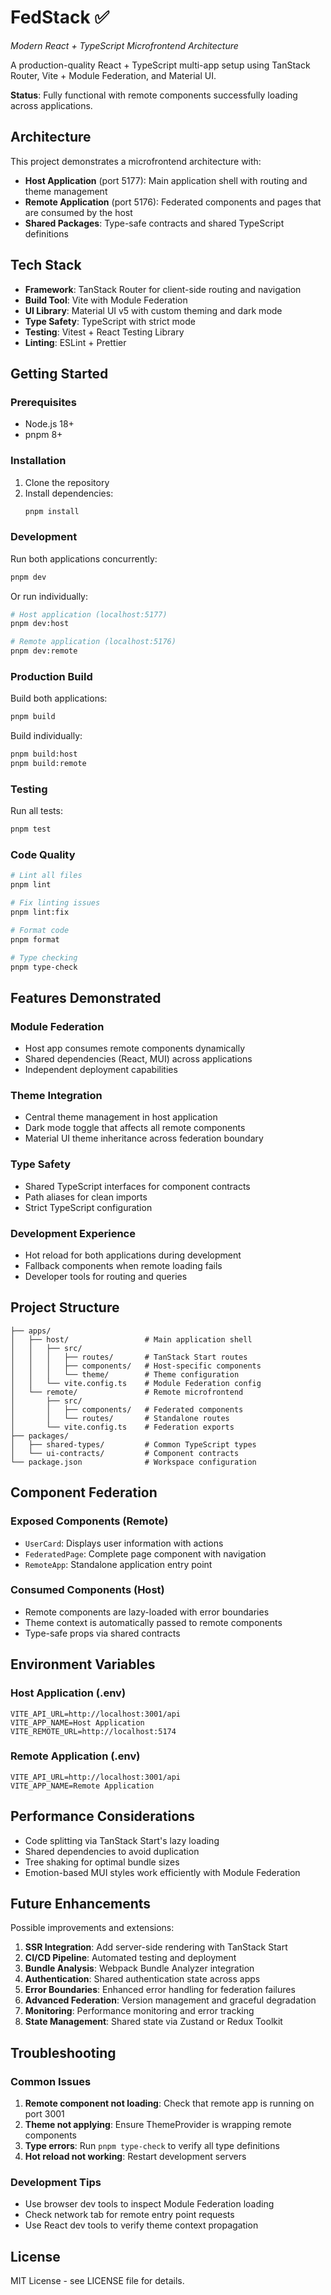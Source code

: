 # FedStack ✅

_Modern React + TypeScript Microfrontend Architecture_

A production-quality React + TypeScript multi-app setup using TanStack Router, Vite + Module Federation, and Material UI.

**Status**: Fully functional with remote components successfully loading across applications.

## Architecture

This project demonstrates a microfrontend architecture with:

- **Host Application** (port 5177): Main application shell with routing and theme management
- **Remote Application** (port 5176): Federated components and pages that are consumed by the host
- **Shared Packages**: Type-safe contracts and shared TypeScript definitions

## Tech Stack

- **Framework**: TanStack Router for client-side routing and navigation
- **Build Tool**: Vite with Module Federation
- **UI Library**: Material UI v5 with custom theming and dark mode
- **Type Safety**: TypeScript with strict mode
- **Testing**: Vitest + React Testing Library
- **Linting**: ESLint + Prettier

## Getting Started

### Prerequisites

- Node.js 18+
- pnpm 8+

### Installation

1. Clone the repository
2. Install dependencies:
   ```bash
   pnpm install
   ```

### Development

Run both applications concurrently:

```bash
pnpm dev
```

Or run individually:

```bash
# Host application (localhost:5177)
pnpm dev:host

# Remote application (localhost:5176)
pnpm dev:remote
```

### Production Build

Build both applications:

```bash
pnpm build
```

Build individually:

```bash
pnpm build:host
pnpm build:remote
```

### Testing

Run all tests:

```bash
pnpm test
```

### Code Quality

```bash
# Lint all files
pnpm lint

# Fix linting issues
pnpm lint:fix

# Format code
pnpm format

# Type checking
pnpm type-check
```

## Features Demonstrated

### Module Federation

- Host app consumes remote components dynamically
- Shared dependencies (React, MUI) across applications
- Independent deployment capabilities

### Theme Integration

- Central theme management in host application
- Dark mode toggle that affects all remote components
- Material UI theme inheritance across federation boundary

### Type Safety

- Shared TypeScript interfaces for component contracts
- Path aliases for clean imports
- Strict TypeScript configuration

### Development Experience

- Hot reload for both applications during development
- Fallback components when remote loading fails
- Developer tools for routing and queries

## Project Structure

```
├── apps/
│   ├── host/                 # Main application shell
│   │   ├── src/
│   │   │   ├── routes/       # TanStack Start routes
│   │   │   ├── components/   # Host-specific components
│   │   │   └── theme/        # Theme configuration
│   │   └── vite.config.ts    # Module Federation config
│   └── remote/               # Remote microfrontend
│       ├── src/
│       │   ├── components/   # Federated components
│       │   └── routes/       # Standalone routes
│       └── vite.config.ts    # Federation exports
├── packages/
│   ├── shared-types/         # Common TypeScript types
│   └── ui-contracts/         # Component contracts
└── package.json              # Workspace configuration
```

## Component Federation

### Exposed Components (Remote)

- `UserCard`: Displays user information with actions
- `FederatedPage`: Complete page component with navigation
- `RemoteApp`: Standalone application entry point

### Consumed Components (Host)

- Remote components are lazy-loaded with error boundaries
- Theme context is automatically passed to remote components
- Type-safe props via shared contracts

## Environment Variables

### Host Application (.env)

```env
VITE_API_URL=http://localhost:3001/api
VITE_APP_NAME=Host Application
VITE_REMOTE_URL=http://localhost:5174
```

### Remote Application (.env)

```env
VITE_API_URL=http://localhost:3001/api
VITE_APP_NAME=Remote Application
```

## Performance Considerations

- Code splitting via TanStack Start's lazy loading
- Shared dependencies to avoid duplication
- Tree shaking for optimal bundle sizes
- Emotion-based MUI styles work efficiently with Module Federation

## Future Enhancements

Possible improvements and extensions:

1. **SSR Integration**: Add server-side rendering with TanStack Start
2. **CI/CD Pipeline**: Automated testing and deployment
3. **Bundle Analysis**: Webpack Bundle Analyzer integration
4. **Authentication**: Shared authentication state across apps
5. **Error Boundaries**: Enhanced error handling for federation failures
6. **Advanced Federation**: Version management and graceful degradation
7. **Monitoring**: Performance monitoring and error tracking
8. **State Management**: Shared state via Zustand or Redux Toolkit

## Troubleshooting

### Common Issues

1. **Remote component not loading**: Check that remote app is running on port 3001
2. **Theme not applying**: Ensure ThemeProvider is wrapping remote components
3. **Type errors**: Run `pnpm type-check` to verify all type definitions
4. **Hot reload not working**: Restart development servers

### Development Tips

- Use browser dev tools to inspect Module Federation loading
- Check network tab for remote entry point requests
- Use React dev tools to verify theme context propagation

## License

MIT License - see LICENSE file for details.
